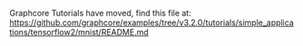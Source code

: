 Graphcore Tutorials have moved, find this file at:
https://github.com/graphcore/examples/tree/v3.2.0/tutorials/simple_applications/tensorflow2/mnist/README.md
